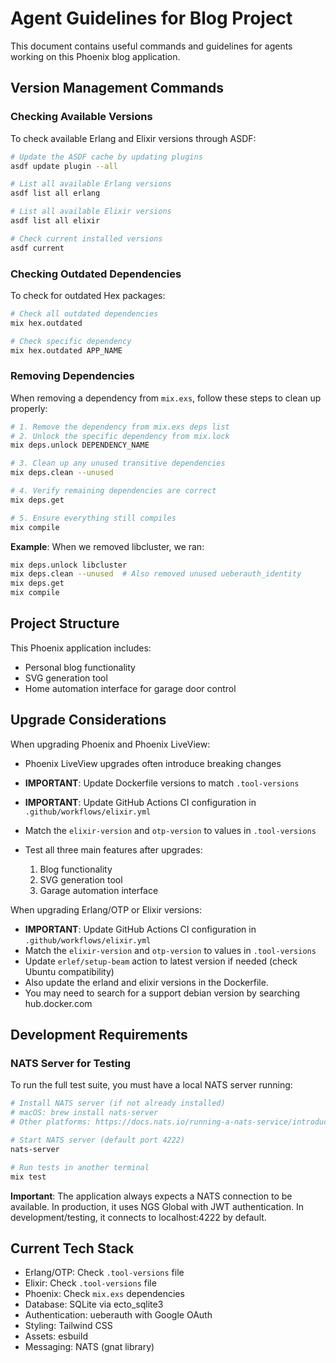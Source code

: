 # Agent Guidelines for Blog Project

This document contains useful commands and guidelines for agents working on this Phoenix blog application.

## Version Management Commands

### Checking Available Versions

To check available Erlang and Elixir versions through ASDF:
```bash
# Update the ASDF cache by updating plugins
asdf update plugin --all

# List all available Erlang versions
asdf list all erlang

# List all available Elixir versions  
asdf list all elixir

# Check current installed versions
asdf current
```

### Checking Outdated Dependencies

To check for outdated Hex packages:
```bash
# Check all outdated dependencies
mix hex.outdated

# Check specific dependency
mix hex.outdated APP_NAME
```

### Removing Dependencies

When removing a dependency from `mix.exs`, follow these steps to clean up properly:
```bash
# 1. Remove the dependency from mix.exs deps list
# 2. Unlock the specific dependency from mix.lock
mix deps.unlock DEPENDENCY_NAME

# 3. Clean up any unused transitive dependencies
mix deps.clean --unused

# 4. Verify remaining dependencies are correct
mix deps.get

# 5. Ensure everything still compiles
mix compile
```

**Example**: When we removed libcluster, we ran:
```bash
mix deps.unlock libcluster
mix deps.clean --unused  # Also removed unused ueberauth_identity
mix deps.get
mix compile
```

## Project Structure

This Phoenix application includes:
- Personal blog functionality
- SVG generation tool 
- Home automation interface for garage door control

## Upgrade Considerations

When upgrading Phoenix and Phoenix LiveView:
- Phoenix LiveView upgrades often introduce breaking changes
- **IMPORTANT**: Update Dockerfile versions to match `.tool-versions`
- **IMPORTANT**: Update GitHub Actions CI configuration in `.github/workflows/elixir.yml`
- Match the `elixir-version` and `otp-version` to values in `.tool-versions`

- Test all three main features after upgrades:
  1. Blog functionality
  2. SVG generation tool
  3. Garage automation interface

When upgrading Erlang/OTP or Elixir versions:
- **IMPORTANT**: Update GitHub Actions CI configuration in `.github/workflows/elixir.yml`
- Match the `elixir-version` and `otp-version` to values in `.tool-versions`
- Update `erlef/setup-beam` action to latest version if needed (check Ubuntu compatibility)
- Also update the erland and elixir versions in the Dockerfile.
- You may need to search for a support debian version by searching hub.docker.com

## Development Requirements

### NATS Server for Testing

To run the full test suite, you must have a local NATS server running:

```bash
# Install NATS server (if not already installed)
# macOS: brew install nats-server
# Other platforms: https://docs.nats.io/running-a-nats-service/introduction/installation

# Start NATS server (default port 4222)
nats-server

# Run tests in another terminal
mix test
```

**Important**: The application always expects a NATS connection to be available. In production, it uses NGS Global with JWT authentication. In development/testing, it connects to localhost:4222 by default.

## Current Tech Stack

- Erlang/OTP: Check `.tool-versions` file
- Elixir: Check `.tool-versions` file  
- Phoenix: Check `mix.exs` dependencies
- Database: SQLite via ecto_sqlite3
- Authentication: ueberauth with Google OAuth
- Styling: Tailwind CSS
- Assets: esbuild
- Messaging: NATS (gnat library)